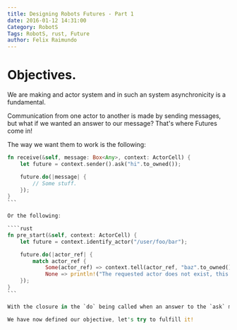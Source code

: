```yaml
---
title: Designing Robots Futures - Part 1
date: 2016-01-12 14:31:00
Category: RobotS
Tags: RobotS, rust, Future
author: Felix Raimundo
---
```


# Objectives.

We are making and actor system and in such an system asynchronicity is a fundamental.

Communication from one actor to another is made by sending messages, but what if we wanted an answer
to our message? That's where Futures come in!

The way we want them to work is the following:

````rust
fn receive(&self, message: Box<Any>, context: ActorCell) {
    let future = context.sender().ask("hi".to_owned());

    future.do(|message| {
        // Some stuff.
    });
}
```

Or the following:

````rust
fn pre_start(&self, context: ActorCell) {
    let future = context.identify_actor("/user/foo/bar");

    future.do(|actor_ref| {
        match actor_ref {
            Some(actor_ref) => context.tell(actor_ref, "baz".to_owned()),
            None => println!("The requested actor does not exist, this is very sad..."),
    });
}
```

With the closure in the `do` being called when an answer to the `ask` message is sent.

We have now defined our objective, let's try to fulfill it!
